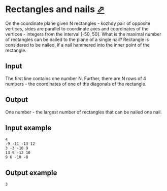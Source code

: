 # Rectangles and nails [⬀](https://www.e-olymp.com/en/contests/9304/problems/81185)

On the coordinate plane given N rectangles - kozhdy pair of opposite vertices, sides are parallel to coordinate axes and coordinates of the vertices - integers from the interval [-50, 50]. What is the maximal number of rectangles can be nailed to the plane of a single nail? Rectangle is considered to be nailed, if a nail hammered into the inner point of the rectangle.

## Input

The first line contains one number N. Further, there are N rows of 4 numbers - the coordinates of one of the diagonals of the rectangle.

## Output

One number - the largest number of rectangles that can be nailed one nail.

## Input example
```
4
-9 -11 -13 12
3 -3 -10 9
13 9 -12 10
9 6 -10 -8
```

## Output example
```
3
```
